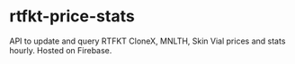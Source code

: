# rtfkt-price-stats
API to update and query RTFKT CloneX, MNLTH, Skin Vial prices and stats hourly. Hosted on Firebase.
